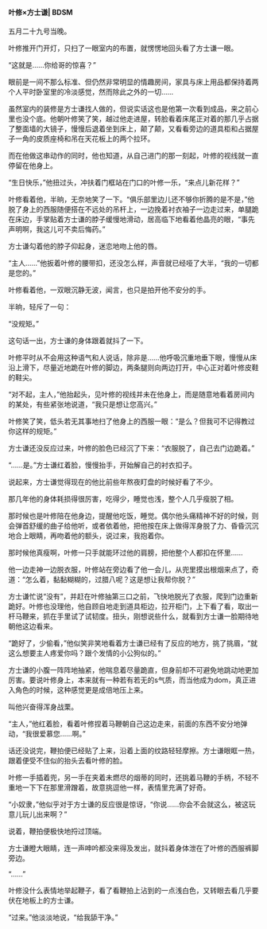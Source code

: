 #### 叶修×方士谦| BDSM







五月二十九号当晚。

叶修推开门开灯，只扫了一眼室内的布置，就愣愣地回头看了方士谦一眼。

“这就是……你给哥的惊喜？”

 

眼前是一间不那么标准、但仍然非常明显的情趣房间，家具与床上用品都保持着两个人平时卧室里的冷淡感觉，然而除此之外的一切……

虽然室内的装修是方士谦找人做的，但说实话这也是他第一次看到成品，来之前心里也没个底。他朝叶修笑了笑，越过他走进屋，转脸看着床尾正对着的那几乎占据了整面墙的大镜子，慢慢后退着坐到床上，颠了颠，又看看旁边的道具柜和占据屋子一角的皮质座椅和吊在天花板上的两个拉环。

而在他做这串动作的同时，他也知道，从自己进门的那一刻起，叶修的视线就一直停留在他身上。

“生日快乐，”他扭过头，冲扶着门框站在门口的叶修一乐，“来点儿新花样？”

 

叶修看着他，半晌，无奈地笑了一下。“俱乐部里边儿还不够你折腾的是不是，”他脱了身上的西服随便搭在不远处的吊杆上，一边挽着衬衣袖子一边走过来，单腿跪在床边，手掌贴着方士谦的脖子缓慢地滑动，居高临下地看着他晶亮的眼，“事先声明啊，我这儿可不卖后悔药。”

方士谦勾着他的脖子仰起身，迷恋地吻上他的唇。

“主人……”他扳着叶修的腰带扣，还没怎么样，声音就已经哑了大半，“我的一切都是您的。”

叶修看着他，一双眼沉静无波，闻言，也只是拍开他不安分的手。

半晌，轻斥了一句：

“没规矩。”

 

这句话一出，方士谦的身体跟着就抖了一下。

叶修平时从不会用这种语气和人说话，除非是……他呼吸沉重地垂下眼，慢慢从床沿上滑下，尽量近地跪在叶修的脚边，两条腿则向两边打开，中心正对着叶修皮鞋的鞋尖。

“对不起，主人，”他抬起头，见叶修的视线并未在他身上，而是随意地看着房间内的某处，有些紧张地说道，“我只是想让您高兴。”

叶修笑了笑，低头若无其事地扫了他身上的西服一眼：“是么？但我可不记得教过你这样的规矩。”

方士谦还没反应过来，叶修的脸色已经沉了下来：“衣服脱了，自己去门边跪着。”

“……是。”方士谦红着脸，慢慢抬手，开始解自己的衬衣扣子。

说起来，方士谦觉得现在的他比前些年熬夜盯盘的时候好看了不少。

那几年他的身体耗损得很厉害，吃得少，睡觉也浅，整个人几乎瘦脱了相。

那时候也是叶修陪在他身边，提醒他吃饭，睡觉。偶尔他头痛精神不好的时候，则会弹首舒缓的曲子给他听，或者依着他，把他按在床上做得浑身脱了力、昏昏沉沉地合上眼睛，再吻着他的额头，说过来，我抱着你。

那时候他真瘦啊，叶修一只手就能环过他的肩膀，把他整个人都扣在怀里……

 

他一边走神一边脱衣服，叶修站在旁边看了他一会儿，从兜里摸出根烟来点了，奇道：“怎么着，黏黏糊糊的，过腊八呢？这是想让我帮你脱？”

方士谦忙说“没有”，并赶在叶修抽第三口之前，飞快地脱光了衣服，爬到门边重新跪好。叶修也没理他，他自顾自地走到道具柜边，拉开柜门，上下看了看，取出一杆马鞭来，抓在手里试了试韧度。扭头，刚想说些什么，就看到方士谦一脸期待地朝他这边看来。

“跪好了，少偷看，”他似笑非笑地看着方士谦已经有了反应的地方，挑了挑眉，“就这么想要主人疼爱你吗？跟个发情的小公狗似的。”

方士谦的小腹一阵阵地抽紧，他喘息着尽量跪直，但身前却不可避免地跳动地更加厉害。要说叶修身上，本来就有一种若有若无的s气质，而当他成为dom，真正进入角色的时候，这种感觉更是成倍地压上来。

叫他兴奋得浑身战栗。

 

“主人，”他红着脸，看着叶修捏着马鞭朝自己这边走来，前面的东西不安分地弹动，“我很爱慕您……啊。”

话还没说完，鞭拍便已经贴了上来，沿着上面的纹路轻轻摩擦。方士谦眼眶一热，跟着便受不住似的抬头去看叶修的脸。

叶修一手插着兜，另一手在夹着未燃尽的烟蒂的同时，还挑着马鞭的手柄，不轻不重地一下下在那里滑蹭着，故意挑逗他一样，表情里充满了好奇。

“小奴隶，”他似乎对于方士谦的反应很是惊讶，“你说……你会不会就这么，被这玩意儿玩儿出来啊？”

说着，鞭拍便极快地捋过顶端。

方士谦瞪大眼睛，连一声呻吟都没来得及发出，就抖着身体泄在了叶修的西服裤脚旁边。

“……”

叶修没什么表情地举起鞭子，看了看鞭拍上沾到的一点浅白色，又转眼去看几乎要伏在地板上的方士谦。

 

 

“过来。”他淡淡地说，“给我舔干净。”

 

 

 

 